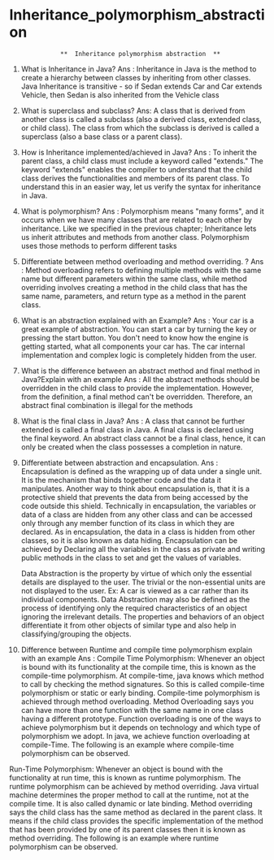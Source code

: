 # Inheritance_polymorphism_abstraction

                  **  Inheritance polymorphism abstraction  **  

1. What is Inheritance in Java?
 Ans : Inheritance in Java is the method to create a hierarchy between classes by inheriting from other classes.
 Java Inheritance is transitive - so if Sedan extends Car and Car extends Vehicle, then Sedan is also inherited from the Vehicle class

2. What is superclass and subclass?
 Ans:  A class that is derived from another class is called a subclass (also a derived class, extended class, or child class).
 The class from which the subclass is derived is called a superclass (also a base class or a parent class).

3. How is Inheritance implemented/achieved in Java?
 Ans : To inherit the parent class, a child class must include a keyword called "extends." The keyword "extends" enables the compiler to understand that the child class derives the functionalities and members of its parent class. To understand this in an easier way, let us verify the syntax for inheritance in Java.

4. What is polymorphism?
 Ans :  Polymorphism means "many forms", and it occurs when we have many classes that are related to each other by inheritance.
 Like we specified in the previous chapter; Inheritance lets us inherit attributes and methods from another class.
 Polymorphism uses those methods to perform different tasks

5. Differentiate between method overloading and method overriding. ?
 Ans : Method overloading refers to defining multiple methods with the same name but different parameters within the same class,
 while method overriding involves creating a method in the child class that has the same name, parameters, and return type as a method in the parent class.

6. What is an abstraction explained with an Example?
 Ans : Your car is a great example of abstraction. You can start a car by turning the key or pressing the start button.
 You don't need to know how the engine is getting started, what all components your car has. The car internal implementation and complex logic is completely hidden from the user.

7. What is the difference between an abstract method and final method in Java?Explain with an example
 Ans : All the abstract methods should be overridden in the child class to provide the implementation.
However, from the definition, a final method can't be overridden. Therefore, an abstract final combination is illegal for the methods

8. What is the final class in Java?
 Ans : A class that cannot be further extended is called a final class in Java. A final class is declared using the final keyword.
 An abstract class cannot be a final class, hence, it can only be created when the class possesses a completion in nature.

9. Differentiate between abstraction and encapsulation.
   Ans : Encapsulation is defined as the wrapping up of data under a single unit. It is the mechanism that binds together code and the data it manipulates.
    Another way to think about encapsulation is, that it is a protective shield that prevents the data from being accessed by the code outside this shield.
    Technically in encapsulation, the variables or data of a class are hidden from any other class and can be accessed only through any member function of
    its class in which they are declared. As in encapsulation, the data in a class is hidden from other classes, so it is also known as data hiding.
    Encapsulation can be achieved by Declaring all the variables in the class as private and writing public methods in the class to set and get the values of variables.

    Data Abstraction is the property by virtue of which only the essential details are displayed to the user. The trivial or the non-essential units are not displayed to the user.
    Ex: A car is viewed as a car rather than its individual components. Data Abstraction may also be defined as the process of identifying only the required characteristics of an
    object ignoring the irrelevant details. The properties and behaviors of an object differentiate it from other objects of similar type and also help in classifying/grouping the 
    objects.

 10. Difference between Runtime and compile time polymorphism explain with an example
 Ans : Compile Time Polymorphism: Whenever an object is bound with its functionality at the compile time, this is known as the compile-time polymorphism.
  At compile-time, java knows which method to call by checking the method signatures. So this is called compile-time polymorphism or static or early binding.
  Compile-time polymorphism is achieved through method overloading. Method Overloading says you can have more than one function with the same name in one class having a different 
 prototype. Function overloading is one of the ways to achieve polymorphism but it depends on technology and which type of polymorphism we adopt. In java, we achieve function overloading 
 at compile-Time. The following is an example where compile-time polymorphism can be observed.

  Run-Time Polymorphism: Whenever an object is bound with the functionality at run time, this is known as runtime polymorphism. The runtime polymorphism can be achieved by method overriding. Java virtual machine determines the proper method to call at the runtime, not at the compile time. It is also called dynamic or late binding. Method overriding says the child class has the same method as declared in the parent class. It means if the child class provides the specific implementation of the method that has been provided by one of its parent classes then it is known as method overriding. The following is an example where runtime polymorphism can be observed.



               
